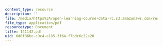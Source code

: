 ```yaml
---
content_type: resource
description: ''
file: /media/https%3A/open-learning-course-data-rc.s3.amazonaws.com/res-12-000-evolution-of-physical-oceanography-spring-2007/6d0f36bec9c4e1853f64f7bdc6c22e20_141142.pdf
file_type: application/pdf
resourcetype: Document
title: 141142.pdf
uid: 6d0f36be-c9c4-e185-3f64-f7bdc6c22e20
---
```

